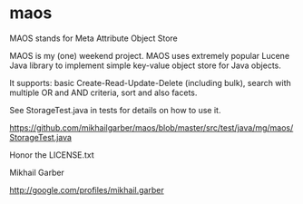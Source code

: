 maos
====

MAOS stands for Meta Attribute Object Store

MAOS is my (one) weekend project. MAOS uses extremely popular Lucene Java library to implement simple key-value object store for Java objects.

It supports: basic Create-Read-Update-Delete (including bulk), search with multiple OR and AND criteria, sort and also facets.

See StorageTest.java in tests for details on how to use it.

https://github.com/mikhailgarber/maos/blob/master/src/test/java/mg/maos/StorageTest.java

Honor the LICENSE.txt

Mikhail Garber

http://google.com/profiles/mikhail.garber
